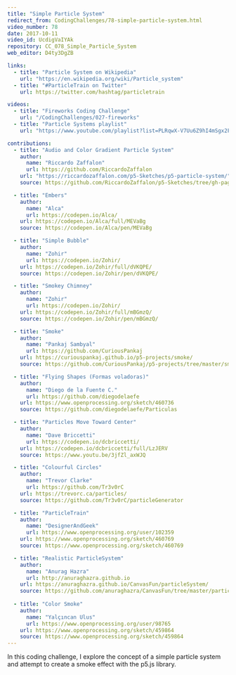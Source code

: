```yaml
---
title: "Simple Particle System"
redirect_from: CodingChallenges/78-simple-particle-system.html
video_number: 78
date: 2017-10-11
video_id: UcdigVaIYAk
repository: CC_078_Simple_Particle_System
web_editor: D4ty3DgZB

links:
  - title: "Particle System on Wikipedia"
    url: "https://en.wikipedia.org/wiki/Particle_system"
  - title: "#ParticleTrain on Twitter"
    url: https://twitter.com/hashtag/particletrain

videos:
  - title: "Fireworks Coding Challenge"
    url: "/CodingChallenges/027-fireworks"
  - title: "Particle Systems playlist"
    url: "https://www.youtube.com/playlist?list=PLRqwX-V7Uu6Z9hI4mSgx2FlE5w8zvjmEy"

contributions:
  - title: "Audio and Color Gradient Particle System"
    author:
      name: "Riccardo Zaffalon"
      url: https://github.com/RiccardoZaffalon
    url: "https://riccardozaffalon.com/p5-Sketches/p5-particle-system/"
    source: https://github.com/RiccardoZaffalon/p5-Sketches/tree/gh-pages/p5-particle-system

  - title: "Embers"
    author:
      name: "Alca"
      url: https://codepen.io/Alca/
    url: https://codepen.io/Alca/full/MEVaBg
    source: https://codepen.io/Alca/pen/MEVaBg

  - title: "Simple Bubble"
    author:
      name: "Zohir"
      url: https://codepen.io/Zohir/
    url: https://codepen.io/Zohir/full/dVKQPE/
    source: https://codepen.io/Zohir/pen/dVKQPE/

  - title: "Smokey Chimney"
    author:
      name: "Zohir"
      url: https://codepen.io/Zohir/
    url: https://codepen.io/Zohir/full/mBGmzQ/
    source: https://codepen.io/Zohir/pen/mBGmzQ/

  - title: "Smoke"
    author:
      name: "Pankaj Sambyal"
      url: https://github.com/CuriousPankaj
    url: https://curiouspankaj.github.io/p5-projects/smoke/
    source: https://github.com/CuriousPankaj/p5-projects/tree/master/smoke

  - title: "Flying Shapes (Formas voladoras)"
    author:
      name: "Diego de la Fuente C."
      url: https://github.com/diegodelaefe
    url: https://www.openprocessing.org/sketch/460736
    source: https://github.com/diegodelaefe/Particulas

  - title: "Particles Move Toward Center"
    author:
      name: "Dave Briccetti"
      url: https://codepen.io/dcbriccetti/
    url: https://codepen.io/dcbriccetti/full/LzJERV
    source: https://www.youtu.be/3jfZl_axWJQ

  - title: "Colourful Circles"
    author:
      name: "Trevor Clarke"
      url: https://github.com/Tr3v0rC
    url: https://trevorc.ca/particles/
    source: https://github.com/Tr3v0rC/particleGenerator

  - title: "ParticleTrain"
    author:
      name: "DesignerAndGeek"
      url: https://www.openprocessing.org/user/102359
    url: https://www.openprocessing.org/sketch/460769
    source: https://www.openprocessing.org/sketch/460769

  - title: "Realistic ParticleSystem"
    author:
      name: "Anurag Hazra"
      url: http://anuraghazra.github.io
    url: https://anuraghazra.github.io/CanvasFun/particleSystem/
    source: https://github.com/anuraghazra/CanvasFun/tree/master/particleSystem
    
  - title: "Color Smoke"
    author:
      name: "Yalçıncan Ulus"
      url: https://www.openprocessing.org/user/98765
    url: https://www.openprocessing.org/sketch/459864
    source: https://www.openprocessing.org/sketch/459864
---
```


In this coding challenge, I explore the concept of a simple particle system and attempt to create a smoke effect with the p5.js library.
